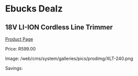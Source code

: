 
# Ebucks Dealz
## 18V LI-ION Cordless Line Trimmer
[Product Page](https://www.ebucks.com/web/shop/productSelected.do?prodId=1201215952&catId=363410833)

Price: R599.00

Image: /web/cms/system/galleries/pics/prodimg/XLT-240.png

Savings: 


	
